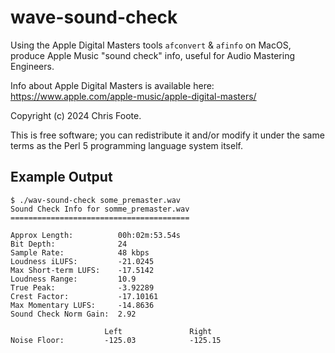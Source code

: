 # wave-sound-check

Using the Apple Digital Masters tools `afconvert` & `afinfo` on MacOS,
produce Apple Music "sound check" info, useful for Audio Mastering Engineers.

Info about Apple Digital Masters is available here:
<https://www.apple.com/apple-music/apple-digital-masters/>

Copyright (c) 2024 Chris Foote.

This is free software; you can redistribute it and/or modify it under
the same terms as the Perl 5 programming language system itself.

## Example Output

```text
$ ./wav-sound-check some_premaster.wav 
Sound Check Info for somme_premaster.wav
========================================

Approx Length:          00h:02m:53.54s
Bit Depth:              24
Sample Rate:            48 kbps
Loudness iLUFS:         -21.0245
Max Short-term LUFS:    -17.5142
Loudness Range:         10.9
True Peak:              -3.92289
Crest Factor:           -17.10161
Max Momentary LUFS:     -14.8636
Sound Check Norm Gain:  2.92

                     Left               Right
Noise Floor:         -125.03            -125.15
```
